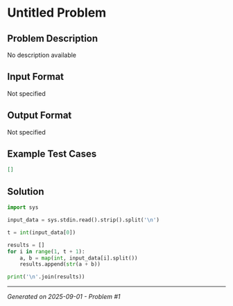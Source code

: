 # Untitled Problem

## Problem Description
No description available

## Input Format
Not specified

## Output Format
Not specified

## Example Test Cases
```json
[]
```

## Solution
```python
import sys

input_data = sys.stdin.read().strip().split('\n')

t = int(input_data[0])

results = []
for i in range(1, t + 1):
    a, b = map(int, input_data[i].split())
    results.append(str(a + b))

print('\n'.join(results))
```

---
*Generated on 2025-09-01 - Problem #1*